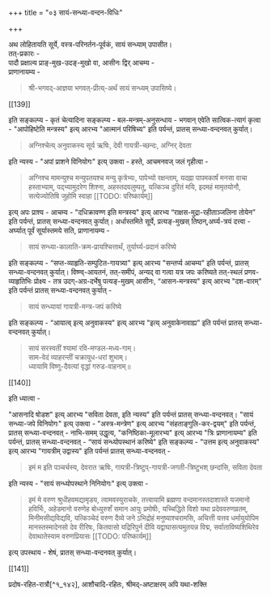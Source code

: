 +++
title = "०३ सायं-सन्ध्या-वन्दन-विधिः"

+++

अथ लोहितायति सूर्ये, वस्त्र-परिनर्तन-पूर्वकं, सायं सन्ध्याम् उपासीत।  
तत्-प्रकारः -  
पादौ प्रक्षाल्य प्राङ्-मुख-उदङ्-मुखो वा, आसीनः द्विर् आचम्य -  
प्राणानायम्य - 

> श्री-भगवद्-आज्ञया भगवत्-प्रीत्य्-अर्थं सायं सन्ध्यम् उपासिष्ये।  

[^१_१३९]:    
    
    चतुर्दशी-अष्टमि-अमावास्या-पौर्णमासी। प्रतिपत्-मन्व्-आदि-युगादि--विषुव-द्वय--अयन-द्वय-रूप-सङ्क्रान्ति दिनानि; यस्मिन् दिने,  उदयात् परं, अस्तमयात् पूर्वं वा त्रि-मुहूर्तम् अन्-अध्याय-तिथि-प्राप्तिः तद्-दिनं; यस्यां चतुर्दश्यां सूर्यास्तमयत् पूर्वं, पौर्णमास्याः, अमावास्याया वा  प्राप्तिः, चतुर्दशि-पूर्व-भूता त्रयोदशी-तिथिः,यस्माद् दिनात् पूर्व-दिने, अपर-दिने च अन्-अध्यायः,तद्-दिनं च।

[[139]]

इति सङ्कल्प्य - कृतं चेत्यादिना सङ्कल्प्य - बल-मन्त्रम्-अनुसन्धाय -  भगवान् एवेति सात्विक-त्यागं कृत्वा - "आपोहिष्टेति मन्त्रस्य" इत्य् आरभ्य "आत्मानं परिषिच्य" इति पर्यन्तं, प्रातस् सन्ध्या-वन्दनवत् कुर्यात्। 

> अग्निश्चेत्य् अनुवाकस्य सूर्य ऋषिः, देवी गायत्री-च्छन्दः, अग्निर् देवता

इति न्यस्य - "अपां प्राशने विनियोगः" इत्य् उक्त्वा - हस्ते, आचमनवज् जलं गृहीत्वा - 

> अग्निश्च मामन्युश्च मन्युपतयश्च मन्यु कृत्रेभ्यः, पापेभ्यो रक्षन्ताम्, यदह्ना पापमकार्षं मनसा वाचा हस्ताभ्याम्, पद्भ्यामुदरेण शिश्ना, अहस्तदवलुम्पतु, यत्किञ्च दुरितं मयि, इदमहं मामृतयोनौ, सत्येज्योतिषि जुहोमि स्वाहा
[[TODO: परिष्कार्यम्]]

इत्य् अपः प्राश्य - आचम्य - "दधिक्रावण्ण इति मन्त्रस्य" इत्य् आरभ्य “राक्षस-मुद्रा-रहीताञ्जलिना तोयेन” इति पर्यन्तं, प्रातस् सन्ध्या-वन्दनवत् कुर्यात्। अर्धास्तमिते सूर्ये, प्रत्यङ्-मुखस् तिष्ठन्,अर्घ्य-त्रयं दत्त्वा - अर्घ्यात् पूर्वं सूर्यास्तमये सति, प्राणानायम्य - 

> सायं सन्ध्या-कालाति-क्रम-प्रायश्चित्तार्थं, तुर्यार्घ्य-प्रदानं करिष्ये

इति सङ्कल्प्य - “सप्त-व्याहृति-सम्पुटित-गायत्र्या" इत्य् आरभ्य "सन्तर्प्य आचम्य" इति पर्यन्तं, प्रातस् सन्ध्या-वन्दनवत् कुर्यात्। विष्ण्व्-आयतनं, तत्-समीपं, अन्यद् वा गत्वा यत्र जपः करिष्यते तत्-स्थलं प्रणव-व्याहृतिभिः प्रोक्ष्य - तत्र उदग्-अग्र-दर्भेषु पत्यङ्-मुखम् आसीनः, “आसन-मन्त्रस्य" इत्य् आरभ्य "दश-वारम्" इति पर्यन्तं प्रातस् सन्ध्या-वन्दनवत् कुर्यात् - 

> सायं सन्ध्यायां गायत्री-मन्त्र-जपं करिष्ये

इति सङ्कल्प्य - “आयात्व् इत्य् अनुवाकस्य" इत्य् आरभ्य "इत्य् अनुवाकेनावाह्य” इति पर्यन्तं प्रातस् सन्ध्या-वन्दनवत् कुर्यात्। 

> सायं सरस्वतीं श्यामां रवि-मण्डल-मध्य-गाम्।  
साम-वेदं व्याहरन्तीं चक्रायुध-धरां शुभाम्।  
ध्यायामि विष्णु-दैवत्यां वृद्धां गरुड-वाहनाम्॥ 

[[140]]

इति ध्यात्वा -

"आसनादि षोडश" इत्य् आरभ्य "सविता देवता, इति न्यस्य" इति पर्यन्तं प्रातस् सन्ध्या-वन्दनवत्। "सायं सन्ध्या-जपे विनियोगः" इत्य् उक्त्वा - "अस्त्र-मन्त्रेण" इत्य् आरभ्य "संहताङ्गुलि-कर-द्वयम्" इति पर्यन्तं, प्रातस् सन्ध्या-वन्दनवत् - नाभि-समम् उद्धृत्य, "कनिष्ठिका-मूलारभ्य" इत्य् आरभ्य "त्रिः प्राणानायम्य" इति पर्यन्तं, प्रातस् सन्ध्या-वन्दनवत् - “सायं सन्ध्योपस्थानं करिष्ये" इति सङ्कल्प्य - "उत्तम इत्य् अनुवाकस्य" इत्य् आरभ्य "गायत्रीम् उद्वास्य" इति पर्यन्तं प्रातस् सन्ध्या-वन्दनवत् - 

> इमं म इति पञ्चर्चस्य, देवरात ऋषिः, गायत्री-त्रिष्टुप्-गायत्री-जगती-त्रिष्टुभश् छन्दांसि, सविता देवता 

इति न्यस्य - "सायं सन्ध्योपस्थाने निनियोगः" इत्य् उक्त्वा - 

> इमं मे वरुण श्रुधीहवमद्यामृडय, त्वामवस्युराचके, तत्त्वायामि ब्रह्मणा वन्दमानस्तदाशास्ते यजमानो हविर्भिः, अहेडमानो वरुणेह बोध्युरुशँ समान आयुः प्रमोषीः, यच्चिद्धिते विशो यथा प्रदेववरुणव्रतम्, मिनीमसीद्यविद्यवि, यत्किञ्चेदं वरुण दैव्ये जने ऽभिद्रोहं मनुष्याश्चरामसि, अचित्ती यत्तव धर्मायुयोपिम मानस्तस्मादेनसो देव रीरिषः, कितवासो यद्रिरिपुर्न दीवि यद्वाघासत्यमुतयन्न विद्म, सर्वाताविष्यशिथिरेव देवाथातेस्याम वरुणप्रियासः 
[[TODO: परिष्कार्यम्]]

इत्य् उपस्थाय - शेषं, प्रातस् सन्ध्या-वन्दनवत् कुर्यात्।

[[141]]

प्रदोष-रहित-रात्रौ[^१_१४२], आशौचादि-रहितः, श्रीमद्-अष्टाक्षरम् अपि यथा-शक्ति 

